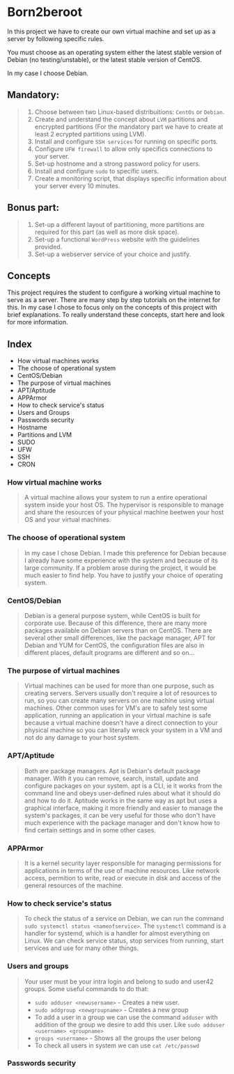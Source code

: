 # Born2beroot
In this project we have to create our own virtual machine and set up as a server by following specific rules. 

You must choose as an operating system either the latest stable version of Debian (no
testing/unstable), or the latest stable version of CentOS.

In my case I choose Debian.

## Mandatory:
> 1. Choose between two Linux-based distribuitions: `CentOs` or `Debian`.
> 2. Create and understand the concept about `LVM` partitions and encrypted partitions (For the mandatory part we have to create at least 2 ecrypted partitions using LVM).
> 3. Install and configure `SSH services` for running on specific ports.
> 4. Configure `UFW firewall` to allow only specifics connections to your server.
> 5. Set-up hostnome and a strong password policy for users.
> 6. Install and configure `sudo` to specific users.
> 7. Create a monitoring script, that displays specific information about your server every 10 minutes.

## Bonus part:
> 1. Set-up a different layout of partitioning, more partitions are required for this part (as well as more disk space).
> 2. Set-up a functional `WordPress` website with the guidelines provided.
> 3. Set-up a webserver service of your choice and justify.

## Concepts

This project requires the student to configure a working virtual machine to serve as a server. There are many step by step tutorials on the internet for this. In my case I chose to focus only on the concepts of this project with brief explanations. To really understand these concepts, start here and look for more information.

## Index
- How virtual machines works
- The choose of operational system
- CentOS/Debian
- The purpose of virtual machines
- APT/Aptitude
- APPArmor
- How to check service's status
- Users and Groups
- Passwords security
- Hostname
- Partitions and LVM
- SUDO
- UFW
- SSH
- CRON

### How virtual machine works
> A virtual machine allows your system to run a entire operational system inside your host OS. The hypervisor is responsible to manage and share the resources of your physical machine beetwen your host OS and your virtual machines.

### The choose of operational system
> In my case I chose Debian. I made this preference for Debian because I already have some experience with the system and because of its large community. If a problem arose during the project, it would be much easier to find help. You have to justify your choice of operating system.

### CentOS/Debian
> Debian is a general purpose system, while CentOS is built for corporate use. Because of this difference, there are many more packages available on Debian servers than on CentOS. There are several other small differences, like the package manager, APT for Debian and YUM for CentOS, the configuration files are also in different places, default programs are different and so on...

### The purpose of virtual machines
> Virtual machines can be used for more than one purpose, such as creating servers. Servers usually don't require a lot of resources to run, so you can create many servers on one machine using virtual machines. Other common uses for VM's are to safely test some application, running an application in your virtual machine is safe because a virtual machine doesn't have a direct connection to your physical machine so you can literally wreck your system in a VM and not do any damage to your host system.

### APT/Aptitude
> Both are package managers. Apt is Debian's default package manager. With it you can remove, search, install, update and configure packages on your system. apt is a CLI, ie it works from the command line and obeys user-defined rules about what it should do and how to do it. Aptitude works in the same way as apt but uses a graphical interface, making it more friendly and easier to manage the system's packages, it can be very useful for those who don't have much experience with the package manager and don't know how to find certain settings and in some other cases.

### APPArmor
> It is a kernel security layer responsible for managing permissions for applications in terms of the use of machine resources. Like network access, permition to write, read or execute in disk and access of the general resources of the machine. 

### How to check service's status
> To check the status of a service on Debian, we can run the command `sudo systemctl status <nameofservice>`. The `systemctl` command is a handler for systemd, which is a handler for almost everything on Linux. We can check service status, stop services from running, start services and use for many other things.

### Users and groups
> Your user must be your intra login and belong to sudo and user42 groups.
> Some useful commands to do that:
> - `sudo adduser <newusername>` - Creates a new user.
> - `sudo addgroup <newgroupname>` - Creates a new group 
> - To add a user in a group we can use the command `adduser` with addition of the group we desire to add this user. Like `sudo adduser <username> <groupname>`
> - `groups <username>` - Shows all the groups the user belong
> - To check all users in system we can use `cat /etc/passwd`

### Passwords security